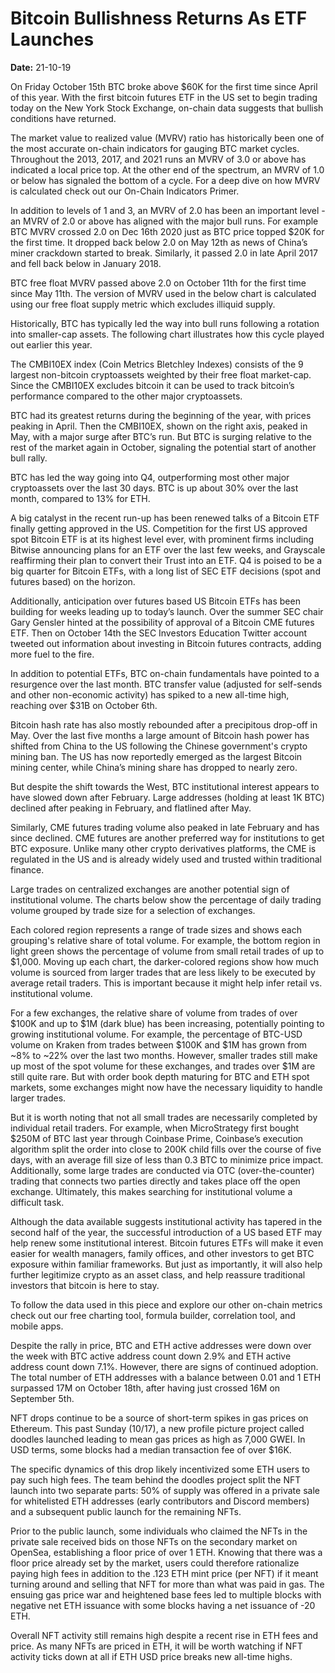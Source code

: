 # Bitcoin Bullishness Returns As ETF Launches

**Date:** 21-10-19

On Friday October 15th BTC broke above $60K for the first time since April of this year. With the first bitcoin futures ETF in the US set to begin trading today on the New York Stock Exchange, on-chain data suggests that bullish conditions have returned.

The market value to realized value (MVRV) ratio has historically been one of the most accurate on-chain indicators for gauging BTC market cycles. Throughout the 2013, 2017, and 2021 runs an MVRV of 3.0 or above has indicated a local price top. At the other end of the spectrum, an MVRV of 1.0 or below has signaled the bottom of a cycle. For a deep dive on how MVRV is calculated check out our On-Chain Indicators Primer.

In addition to levels of 1 and 3, an MVRV of 2.0 has been an important level - an MVRV of 2.0 or above has aligned with the major bull runs. For example BTC MVRV crossed 2.0 on Dec 16th 2020 just as BTC price topped $20K for the first time. It dropped back below 2.0 on May 12th as news of China’s miner crackdown started to break. Similarly, it passed 2.0 in late April 2017 and fell back below in January 2018.

BTC free float MVRV passed above 2.0 on October 11th for the first time since May 11th. The version of MVRV used in the below chart is calculated using our free float supply metric which excludes illiquid supply.

Historically, BTC has typically led the way into bull runs following a rotation into smaller-cap assets. The following chart illustrates how this cycle played out earlier this year.

The CMBI10EX index (Coin Metrics Bletchley Indexes) consists of the 9 largest non-bitcoin cryptoassets weighted by their free float market-cap. Since the CMBI10EX excludes bitcoin it can be used to track bitcoin’s performance compared to the other major cryptoassets.

BTC had its greatest returns during the beginning of the year, with prices peaking in April. Then the CMBI10EX, shown on the right axis, peaked in May, with a major surge after BTC’s run. But BTC is surging relative to the rest of the market again in October, signaling the potential start of another bull rally.

BTC has led the way going into Q4, outperforming most other major cryptoassets over the last 30 days. BTC is up about 30% over the last month, compared to 13% for ETH.

A big catalyst in the recent run-up has been renewed talks of a Bitcoin ETF finally getting approved in the US. Competition for the first US approved spot Bitcoin ETF is at its highest level ever, with prominent firms including Bitwise announcing plans for an ETF over the last few weeks, and Grayscale reaffirming their plan to convert their Trust into an ETF. Q4 is poised to be a big quarter for Bitcoin ETFs, with a long list of SEC ETF decisions (spot and futures based) on the horizon.

Additionally, anticipation over futures based US Bitcoin ETFs has been building for weeks leading up to today’s launch. Over the summer SEC chair Gary Gensler hinted at the possibility of approval of a Bitcoin CME futures ETF. Then on October 14th the SEC Investors Education Twitter account tweeted out information about investing in Bitcoin futures contracts, adding more fuel to the fire.

In addition to potential ETFs, BTC on-chain fundamentals have pointed to a resurgence over the last month. BTC transfer value (adjusted for self-sends and other non-economic activity) has spiked to a new all-time high, reaching over $31B on October 6th.

Bitcoin hash rate has also mostly rebounded after a precipitous drop-off in May. Over the last five months a large amount of Bitcoin hash power has shifted from China to the US following the Chinese government's crypto mining ban. The US has now reportedly emerged as the largest Bitcoin mining center, while China’s mining share has dropped to nearly zero.

But despite the shift towards the West, BTC institutional interest appears to have slowed down after February. Large addresses (holding at least 1K BTC) declined after peaking in February, and flatlined after May.

Similarly, CME futures trading volume also peaked in late February and has since declined. CME futures are another preferred way for institutions to get BTC exposure. Unlike many other crypto derivatives platforms, the CME is regulated in the US and is already widely used and trusted within traditional finance.

Large trades on centralized exchanges are another potential sign of institutional volume. The charts below show the percentage of daily trading volume grouped by trade size for a selection of exchanges.

Each colored region represents a range of trade sizes and shows each grouping's relative share of total volume. For example, the bottom region in light green shows the percentage of volume from small retail trades of up to $1,000. Moving up each chart, the darker-colored regions show how much volume is sourced from larger trades that are less likely to be executed by average retail traders. This is important because it might help infer retail vs. institutional volume.

For a few exchanges, the relative share of volume from trades of over $100K and up to $1M (dark blue) has been increasing, potentially pointing to growing institutional volume. For example, the percentage of BTC-USD volume on Kraken from trades between $100K and $1M has grown from ~8% to ~22% over the last two months. However, smaller trades still make up most of the spot volume for these exchanges, and trades over $1M are still quite rare. But with order book depth maturing for BTC and ETH spot markets, some exchanges might now have the necessary liquidity to handle larger trades.

But it is worth noting that not all small trades are necessarily completed by individual retail traders. For example, when MicroStrategy first bought $250M of BTC last year through Coinbase Prime, Coinbase’s execution algorithm split the order into close to 200K child fills over the course of five days, with an average fill size of less than 0.3 BTC to minimize price impact. Additionally, some large trades are conducted via OTC (over-the-counter) trading that connects two parties directly and takes place off the open exchange. Ultimately, this makes searching for institutional volume a difficult task.

Although the data available suggests institutional activity has tapered in the second half of the year, the successful introduction of a US based ETF may help renew some institutional interest. Bitcoin futures ETFs will make it even easier for wealth managers, family offices, and other investors to get BTC exposure within familiar frameworks. But just as importantly, it will also help further legitimize crypto as an asset class, and help reassure traditional investors that bitcoin is here to stay.

To follow the data used in this piece and explore our other on-chain metrics check out our free charting tool, formula builder, correlation tool, and mobile apps.

Despite the rally in price, BTC and ETH active addresses were down over the week with BTC active address count down 2.9% and ETH active address count down 7.1%. However, there are signs of continued adoption. The total number of ETH addresses with a balance between 0.01 and 1 ETH surpassed 17M on October 18th, after having just crossed 16M on September 5th.

NFT drops continue to be a source of short-term spikes in gas prices on Ethereum. This past Sunday (10/17), a new profile picture project called doodles launched leading to mean gas prices as high as 7,000 GWEI. In USD terms, some blocks had a median transaction fee of over $16K.

The specific dynamics of this drop likely incentivized some ETH users to pay such high fees. The team behind the doodles project split the NFT launch into two separate parts: 50% of supply was offered in a private sale for whitelisted ETH addresses (early contributors and Discord members) and a subsequent public launch for the remaining NFTs.

Prior to the public launch, some individuals who claimed the NFTs in the private sale received bids on those NFTs on the secondary market on OpenSea, establishing a floor price of over 1 ETH. Knowing that there was a floor price already set by the market, users could therefore rationalize paying high fees in addition to the .123 ETH mint price (per NFT) if it meant turning around and selling that NFT for more than what was paid in gas. The ensuing gas price war and heightened base fees led to multiple blocks with negative net ETH issuance with some blocks having a net issuance of -20 ETH.

Overall NFT activity still remains high despite a recent rise in ETH fees and price. As many NFTs are priced in ETH, it will be worth watching if NFT activity ticks down at all if ETH USD price breaks new all-time highs.